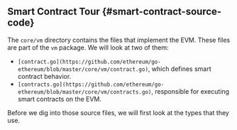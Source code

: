 ## Smart Contract Tour {#smart-contract-source-code}

The `core/vm` directory contains the files that implement the EVM. These files are part of the `vm` package. We will look at two of them:

* `[contract.go](https://github.com/ethereum/go-ethereum/blob/master/core/vm/contract.go)`, which defines smart contract behavior.
* `[contracts.go](https://github.com/ethereum/go-ethereum/blob/master/core/vm/contracts.go)`, responsible for executing smart contracts on the EVM.

Before we dig into those source files, we will first look at the types that they use.

